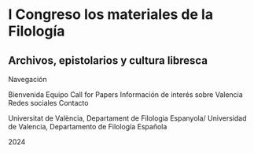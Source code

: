 <h1>I Congreso los materiales de la Filología</h1>
<h2>Archivos, epistolarios y cultura libresca</h2>

<p>Navegación</p>

<p>Bienvenida
Equipo
Call for Papers
Información de interés sobre Valencia
Redes sociales
Contacto</p>

<p>Universitat de València, Departament de Filologia Espanyola/ Universidad de Valencia, Departamento de Filología Española</p> <p>2024</p>
